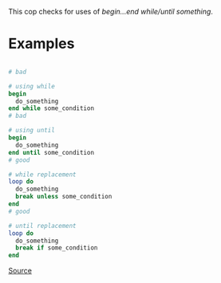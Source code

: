 
This cop checks for uses of *begin...end while/until something*.

# Examples

```ruby

# bad

# using while
begin
  do_something
end while some_condition
# bad

# using until
begin
  do_something
end until some_condition
# good

# while replacement
loop do
  do_something
  break unless some_condition
end
# good

# until replacement
loop do
  do_something
  break if some_condition
end
```

[Source](http://www.rubydoc.info/gems/rubocop/RuboCop/Cop/Lint/Loop)